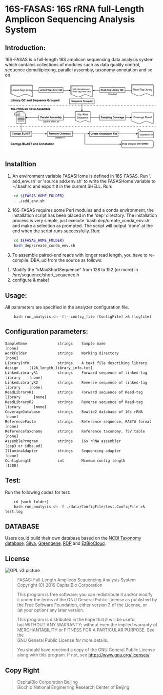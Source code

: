 # 16S-FASAS: 16S rRNA full-Length Amplicon Sequencing Analysis System

## Introduction:
16S-FASAS is a full-length 16S amplicon sequencing data analysis system which contains collections of modules such as data quality control, sequence demultiplexing, parallel assembly, taxonomy annotation and so on. 

![Overall workflow of 16S-FASAS](https://github.com/rongnanlin/NGS/blob/master/figure1.jpg)
## Installtion
1. An environment variable FASASHome is defined in 16S-FASAS. Run '. add_env.sh' or 'source add.env.sh' to write the FASASHome variable to ~/.bashrc and export it in the current SHELL.
Run:
```bash
    cd ${FASAS_HOME_FOLDER}
    . ./add_env.sh
```

2. 16S-FASAS requires some Perl modules and a conda environment, the installation script has been placed in the 'dep' directory. The installation process is very simple, just execute 'bash dep/create_conda_env.sh' and make a selection as prompted. The script will output 'done' at the end when the script runs successfully.
Run:
```bash
    cd ${FASAS_HOME_FOLDER}
    bash dep/create_conda_env.sh
```

3. To assemble paired-end reads with longer read length, you have to re-compile IDBA_ud from the source as follows:

1) Modify the "kMaxShortSequence" from 128 to 152 (or more) in /src/sequence/short_sequence.h  
2) configure & make!

## Usage:
All parameters are specified in the analyzer configuration file.
```
    bash run_analysis.sh -f|--config_file [ConfigFile] >& [logfile]
```

## Configuration parameters:
    SampleName              strings    Sample name                               [none]
    WorkFolder              strings    Working directory                         [none]
    LibraryInfo             strings    A text file describing library design     [126_length_library_info.txt]
    LinkedLibraryR1         strings    Forward sequence of linked-tag library    [none]
    LinkedLibraryR2         strings    Reverse sequence of linked-tag library    [none]
    ReadLibraryR1           strings    Forward sequence of Read-tag library      [none]
    ReadLibraryR2           strings    Reverse sequence of Read-tag library      [none]
    CoverageDatabase        strings    Bowtie2 database of 16s rRNA              [none]
    ReferenceFasta          strings    Reference sequence, FASTA format          [none]
    ReferenceTaxonomy       strings    Reference taxonomy, TSV table             [none]
    AssembleProgram         strings    16s rRNA assembler                        [cap3 or idba_ud]
    IlluminaAdapter         strings    Sequencing adapter                        [none]
    ContigLength            int        Minmum contig length                      [1200]

## Test:
Run the following codes for test:
```
    cd [work folder]
    bash run_analysis.sh -f ./data/ConfigFile/test.ConfigFile >& test.log
```


## DATABASE
Users could build their own database based on the [NCBI Taxonomy database](https://ftp.ncbi.nih.gov/pub/taxonomy/), [Silva](https://www.arb-silva.de/), [Greengene](http://greengenes.secondgenome.com/), [RDP](http://rdp.cme.msu.edu/) and [EzBioCloud](https://www.ezbiocloud.net).  



## License

![GPL v3 picture](https://www.gnu.org/graphics/gplv3-with-text-136x68.png)  

>    FASAS: Full-Length Amplicon Sequencing Analysis System  
>    Copyright (C) 2019 CapitalBio Corporation
>
>    This program is free software: you can redistribute it and/or modify  
>    it under the terms of the GNU General Public License as published by  
>    the Free Software Foundation, either version 3 of the License, or  
>    (at your option) any later version.
>
>    This program is distributed in the hope that it will be useful,  
>    but WITHOUT ANY WARRANTY; without even the implied warranty of  
>    MERCHANTABILITY or FITNESS FOR A PARTICULAR PURPOSE.  See the  
>    GNU General Public License for more details.
>
>    You should have received a copy of the GNU General Public License  
>    along with this program.  If not, see <https://www.gnu.org/licenses/>.

## Copy Right

> CapitalBio Corporation Beijing  
> Biochip National Enginerring Research Center of Beijing
